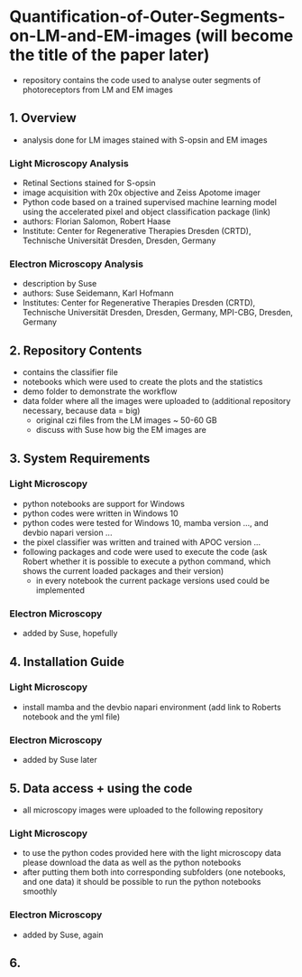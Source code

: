 # Quantification-of-Outer-Segments-on-LM-and-EM-images (will become the title of the paper later)
- repository contains the code used to analyse outer segments of photoreceptors from LM and EM images

## 1. Overview
- analysis done for LM images stained with S-opsin and EM images

### Light Microscopy Analysis
- Retinal Sections stained for S-opsin
- image acquisition with 20x objective and Zeiss Apotome imager
- Python code based on a trained supervised machine learning model using the accelerated pixel and object classification package (link)
- authors: Florian Salomon, Robert Haase
- Institute: Center for Regenerative Therapies Dresden (CRTD), Technische Universität Dresden, Dresden, Germany

### Electron Microscopy Analysis
- description by Suse
- authors: Suse Seidemann, Karl Hofmann
- Institutes: Center for Regenerative Therapies Dresden (CRTD), Technische Universität Dresden, Dresden, Germany, MPI-CBG, Dresden, Germany

## 2. Repository Contents
- contains the classifier file
- notebooks which were used to create the plots and the statistics
- demo folder to demonstrate the workflow
- data folder where all the images were uploaded to (additional repository necessary, because data = big)
    - original czi files from the LM images ~ 50-60 GB
    - discuss with Suse how big the EM images are

## 3. System Requirements

### Light Microscopy 
- python notebooks are support for Windows
- python codes were written in Windows 10
- python codes were tested for Windows 10, mamba version ..., and devbio napari version ...
- the pixel classifier was written and trained with APOC version ...
- following packages and code were used to execute the code (ask Robert whether it is possible to execute a python command, which shows the current loaded packages and their version)
    - in every notebook the current package versions used could be implemented

### Electron Microscopy
- added by Suse, hopefully

## 4. Installation Guide

### Light Microscopy
- install mamba and the devbio napari environment (add link to Roberts notebook and the yml file)

### Electron Microscopy
- added by Suse later

## 5. Data access + using the code
- all microscopy images were uploaded to the following repository

### Light Microscopy
- to use the python codes provided here with the light microscopy data please download the data as well as the python notebooks
- after putting them both into corresponding subfolders (one notebooks, and one data) it should be possible to run the python notebooks smoothly

### Electron Microscopy
- added by Suse, again

## 6. 
